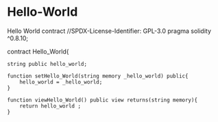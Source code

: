 # Hello-World
Hello World contract
//SPDX-License-Identifier: GPL-3.0
pragma solidity ^0.8.10;

contract Hello_World{

    string public hello_world;

    function setHello_World(string memory _hello_world) public{
        hello_world = _hello_world;
    }
    
    function viewHello_World() public view returns(string memory){
        return hello_world ;
    }
